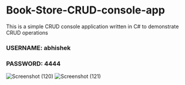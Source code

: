 # Book-Store-CRUD-console-app
This is a simple CRUD console application written in C# to demonstrate CRUD operations
### USERNAME: abhishek
### PASSWORD: 4444
![Screenshot (120)](https://user-images.githubusercontent.com/40319846/103369356-03217f00-4af2-11eb-9523-d8a5ff397b57.png)
![Screenshot (121)](https://user-images.githubusercontent.com/40319846/103369362-07e63300-4af2-11eb-95ae-f384dbb068af.png)
